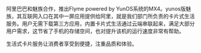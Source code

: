 阿里巴巴和魅族合作，推出Flyme powered by YunOS系统的MX4。yunos版魅族，其互联网入口在其中一屏应用提供给阿里，就是我们部门所负责的卡片式生活服务。用户无需下载第三方应用，内置卡片式生活通过云端串联起来，满足大部分用户需求，这节省了手机的存储空间，也对提升该机的运行速度非常有帮助。

生活式卡片服务让消费者享受到便捷，注重品质和体验。